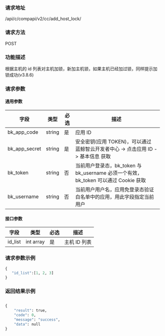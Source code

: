 
### 请求地址

/api/c/compapi/v2/cc/add_host_lock/



### 请求方法

POST


### 功能描述

根据主机的 id 列表对主机加锁，新加主机锁，如果主机已经加过锁，同样提示加锁成功(v3.8.6)

### 请求参数


#### 通用参数

| 字段 | 类型 | 必选 |  描述 |
|-----------|------------|--------|------------|
| bk_app_code  |  string    | 是 | 应用 ID     |
| bk_app_secret|  string    | 是 | 安全密钥(应用 TOKEN)，可以通过 蓝鲸智云开发者中心 -&gt; 点击应用 ID -&gt; 基本信息 获取 |
| bk_token     |  string    | 否 | 当前用户登录态，bk_token 与 bk_username 必须一个有效，bk_token 可以通过 Cookie 获取 |
| bk_username  |  string    | 否 | 当前用户用户名，应用免登录态验证白名单中的应用，用此字段指定当前用户 |

#### 接口参数

| 字段                |  类型       | 必选   |  描述                            |
|---------------------|-------------|--------|----------------------------------|
|id_list| int array| 是| 主机 ID 列表|


### 请求参数示例

```python
{
   "id_list":[1, 2, 3]
}
```

### 返回结果示例

```python

{
    "result": true,
    "code": 0,
    "message": "success",
    "data": null
}
```
